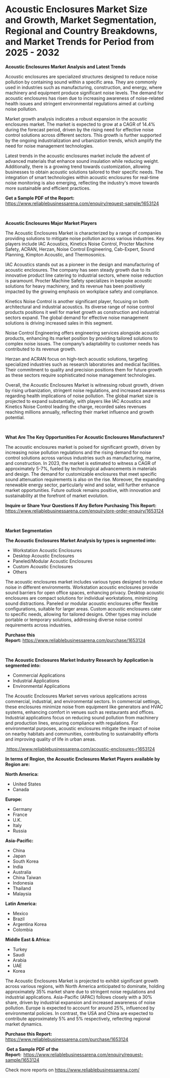 <p><h1>Acoustic Enclosures Market Size and Growth, Market Segmentation, Regional and Country Breakdowns, and Market Trends for Period from 2025 -  2032</h1></p><p><strong>Acoustic Enclosures Market Analysis and Latest Trends</strong></p>
<p><p>Acoustic enclosures are specialized structures designed to reduce noise pollution by containing sound within a specific area. They are commonly used in industries such as manufacturing, construction, and energy, where machinery and equipment produce significant noise levels. The demand for acoustic enclosures has risen due to increasing awareness of noise-related health issues and stringent environmental regulations aimed at curbing noise pollution.</p><p>Market growth analysis indicates a robust expansion in the acoustic enclosures market. The market is expected to grow at a CAGR of 14.4% during the forecast period, driven by the rising need for effective noise control solutions across different sectors. This growth is further supported by the ongoing industrialization and urbanization trends, which amplify the need for noise management technologies. </p><p>Latest trends in the acoustic enclosures market include the advent of advanced materials that enhance sound insulation while reducing weight. Additionally, there is a growing trend towards customization, allowing businesses to obtain acoustic solutions tailored to their specific needs. The integration of smart technologies within acoustic enclosures for real-time noise monitoring is also emerging, reflecting the industry's move towards more sustainable and efficient practices.</p></p>
<p><strong>Get a Sample PDF of the Report:&nbsp;</strong> <a href="https://www.reliablebusinessarena.com/enquiry/request-sample/1653124?utm_campaign=3173&utm_medium=2&utm_source=Github&utm_content=ia&utm_term=05032025&utm_id=acoustic-enclosures">https://www.reliablebusinessarena.com/enquiry/request-sample/1653124</a></p>
<p>&nbsp;</p>
<p><strong>Acoustic Enclosures Major Market Players</strong></p>
<p><p>The Acoustic Enclosures Market is characterized by a range of companies providing solutions to mitigate noise pollution across various industries. Key players include IAC Acoustics, Kinetics Noise Control, Procter Machine Safety, ACRAN, Herzan, Noise Control Engineering, Cab-Expert, Sound Planning, Kimpton Acoustic, and Thermosonics.</p><p>IAC Acoustics stands out as a pioneer in the design and manufacturing of acoustic enclosures. The company has seen steady growth due to its innovative product line catering to industrial sectors, where noise reduction is paramount. Procter Machine Safety specializes in bespoke acoustic solutions for heavy machinery, and its revenue has been positively impacted by the growing emphasis on workplace safety and compliance.</p><p>Kinetics Noise Control is another significant player, focusing on both architectural and industrial acoustics. Its diverse range of noise control products positions it well for market growth as construction and industrial sectors expand. The global demand for effective noise management solutions is driving increased sales in this segment.</p><p>Noise Control Engineering offers engineering services alongside acoustic products, enhancing its market position by providing tailored solutions to complex noise issues. The company’s adaptability to customer needs has contributed to its revenue growth.</p><p>Herzan and ACRAN focus on high-tech acoustic solutions, targeting specialized industries such as research laboratories and medical facilities. Their commitment to quality and precision positions them for future growth as these sectors require sophisticated noise management technologies.</p><p>Overall, the Acoustic Enclosures Market is witnessing robust growth, driven by rising urbanization, stringent noise regulations, and increased awareness regarding health implications of noise pollution. The global market size is projected to expand substantially, with players like IAC Acoustics and Kinetics Noise Control leading the charge, recorded sales revenues reaching millions annually, reflecting their market influence and growth potential.</p></p>
<p>&nbsp;</p>
<p><strong>What Are The Key Opportunities For Acoustic Enclosures Manufacturers?</strong></p>
<p><p>The acoustic enclosures market is poised for significant growth, driven by increasing noise pollution regulations and the rising demand for noise control solutions across various industries such as manufacturing, marine, and construction. In 2023, the market is estimated to witness a CAGR of approximately 5-7%, fueled by technological advancements in materials and design. The demand for customizable enclosures that meet specific sound attenuation requirements is also on the rise. Moreover, the expanding renewable energy sector, particularly wind and solar, will further enhance market opportunities. Future outlook remains positive, with innovation and sustainability at the forefront of market evolution.</p></p>
<p><strong>Inquire or Share Your Questions If Any Before Purchasing This Report:</strong> <a href="https://www.reliablebusinessarena.com/enquiry/pre-order-enquiry/1653124?utm_campaign=3173&utm_medium=2&utm_source=Github&utm_content=ia&utm_term=05032025&utm_id=acoustic-enclosures">https://www.reliablebusinessarena.com/enquiry/pre-order-enquiry/1653124</a></p>
<p>&nbsp;</p>
<p><strong>Market Segmentation</strong></p>
<p><strong>The Acoustic Enclosures Market Analysis by types is segmented into:</strong></p>
<p><ul><li>Workstation Acoustic Enclosures</li><li>Desktop Acoustic Enclosures</li><li>Paneled/Modular Acoustic Enclosures</li><li>Custom Acoustic Enclosures</li><li>Others</li></ul></p>
<p><p>The acoustic enclosures market includes various types designed to reduce noise in different environments. Workstation acoustic enclosures provide sound barriers for open office spaces, enhancing privacy. Desktop acoustic enclosures are compact solutions for individual workstations, minimizing sound distractions. Paneled or modular acoustic enclosures offer flexible configurations, suitable for larger areas. Custom acoustic enclosures cater to specific needs, allowing for tailored designs. Other types may include portable or temporary solutions, addressing diverse noise control requirements across industries.</p></p>
<p><strong>Purchase this Report:&nbsp;</strong><a href="https://www.reliablebusinessarena.com/purchase/1653124?utm_campaign=3173&utm_medium=2&utm_source=Github&utm_content=ia&utm_term=05032025&utm_id=acoustic-enclosures">https://www.reliablebusinessarena.com/purchase/1653124</a></p>
<p>&nbsp;</p>
<p><strong>The Acoustic Enclosures Market Industry Research by Application is segmented into:</strong></p>
<p><ul><li>Commercial Applications</li><li>Industrial Applications</li><li>Environmental Applications</li></ul></p>
<p><p>The Acoustic Enclosures Market serves various applications across commercial, industrial, and environmental sectors. In commercial settings, these enclosures minimize noise from equipment like generators and HVAC systems, enhancing comfort in venues such as restaurants and offices. Industrial applications focus on reducing sound pollution from machinery and production lines, ensuring compliance with regulations. For environmental purposes, acoustic enclosures mitigate the impact of noise on nearby habitats and communities, contributing to sustainability efforts and improving quality of life in urban areas.</p></p>
<p><a href="https://www.reliablebusinessarena.com/acoustic-enclosures-r1653124?utm_campaign=3173&utm_medium=2&utm_source=Github&utm_content=ia&utm_term=05032025&utm_id=acoustic-enclosures">&nbsp;https://www.reliablebusinessarena.com/acoustic-enclosures-r1653124</a></p>
<p><strong>In terms of Region, the Acoustic Enclosures Market Players available by Region are:</strong></p>
<p>
    <p> <strong> North America: </strong>
        <ul>
            <li>United States</li>
            <li>Canada</li>
        </ul>
        </p> 
    <p> <strong> Europe: </strong>
        <ul>
            <li>Germany</li>
            <li>France</li>
            <li>U.K.</li>
            <li>Italy</li>
            <li>Russia</li>
        </ul>
        </p> 
    <p> <strong> Asia-Pacific: </strong>
        <ul>
            <li>China</li>
            <li>Japan</li>
            <li>South Korea</li>
            <li>India</li>
            <li>Australia</li>
            <li>China Taiwan</li>
            <li>Indonesia</li>
            <li>Thailand</li>
            <li>Malaysia</li>
        </ul>
        </p> 
    <p> <strong> Latin America: </strong>
        <ul>
            <li>Mexico</li>
            <li>Brazil</li>
            <li>Argentina Korea</li>
            <li>Colombia</li>
        </ul>
        </p> 
    <p> <strong> Middle East & Africa: </strong>
        <ul>
            <li>Turkey</li>
            <li>Saudi</li>
            <li>Arabia</li>
            <li>UAE</li>
            <li>Korea</li>
        </ul>
    </p>
    </p>
<p><p>The Acoustic Enclosures Market is projected to exhibit significant growth across various regions, with North America anticipated to dominate, holding approximately 35% market share due to stringent noise regulations and industrial applications. Asia-Pacific (APAC) follows closely with a 30% share, driven by industrial expansion and increased awareness of noise pollution. Europe is expected to account for around 25%, influenced by environmental policies. In contrast, the USA and China are expected to contribute approximately 5% and 5% respectively, reflecting regional market dynamics.</p></p>
<p><strong>Purchase this Report: </strong><a href="https://www.reliablebusinessarena.com/purchase/1653124?utm_campaign=3173&utm_medium=2&utm_source=Github&utm_content=ia&utm_term=05032025&utm_id=acoustic-enclosures">https://www.reliablebusinessarena.com/purchase/1653124</a></p>
<p>&nbsp;<strong>Get a Sample PDF of the Report:&nbsp;&nbsp;</strong><a href="https://www.reliablebusinessarena.com/enquiry/request-sample/1653124?utm_campaign=3173&utm_medium=2&utm_source=Github&utm_content=ia&utm_term=05032025&utm_id=acoustic-enclosures">https://www.reliablebusinessarena.com/enquiry/request-sample/1653124</a></p>
<p><strong></strong></p>
<p>Check more reports on <a href="https://www.reliablebusinessarena.com/?utm_campaign=3173&utm_medium=2&utm_source=Github&utm_content=ia&utm_term=05032025&utm_id=acoustic-enclosures">https://www.reliablebusinessarena.com/</a></p>